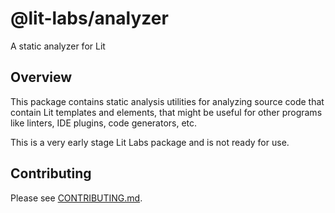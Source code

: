 # @lit-labs/analyzer

A static analyzer for Lit

## Overview

This package contains static analysis utilities for analyzing source code that contain Lit templates and elements, that might be useful for other programs like linters, IDE plugins, code generators, etc.

This is a very early stage Lit Labs package and is not ready for use.

## Contributing

Please see [CONTRIBUTING.md](../../../CONTRIBUTING.md).
